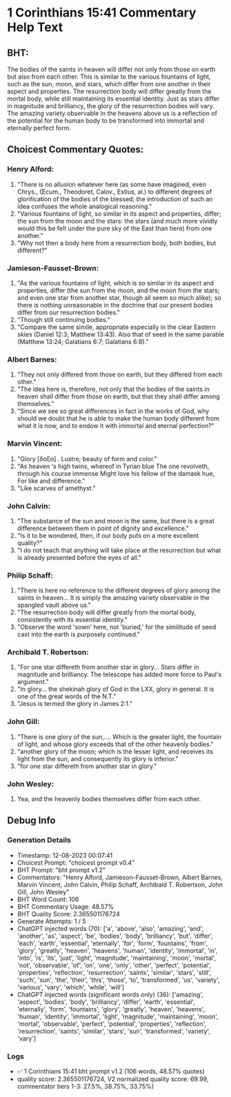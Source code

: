 # 1 Corinthians 15:41 Commentary Help Text

## BHT:
The bodies of the saints in heaven will differ not only from those on earth but also from each other. This is similar to the various fountains of light, such as the sun, moon, and stars, which differ from one another in their aspect and properties. The resurrection body will differ greatly from the mortal body, while still maintaining its essential identity. Just as stars differ in magnitude and brilliancy, the glory of the resurrection bodies will vary. The amazing variety observable in the heavens above us is a reflection of the potential for the human body to be transformed into immortal and eternally perfect form.

## Choicest Commentary Quotes:
### Henry Alford:
1. "There is no allusion whatever here (as some have imagined, even Chrys., Œcum., Theodoret, Calov., Estius, al.) to different degrees of glorification of the bodies of the blessed; the introduction of such an idea confuses the whole analogical reasoning." 
2. "Various fountains of light, so similar in its aspect and properties, differ; the sun from the moon and the stars: the stars (and much more vividly would this be felt under the pure sky of the East than here) from one another."
3. "Why not then a body here from a resurrection body, both bodies, but different?"

### Jamieson-Fausset-Brown:
1. "As the various fountains of light, which is so similar in its aspect and properties, differ (the sun from the moon, and the moon from the stars; and even one star from another star, though all seem so much alike); so there is nothing unreasonable in the doctrine that our present bodies differ from our resurrection bodies." 
2. "Though still continuing bodies."
3. "Compare the same simile, appropriate especially in the clear Eastern skies (Daniel 12:3; Matthew 13:43). Also that of seed in the same parable (Matthew 13:24; Galatians 6:7; Galatians 6:8)."

### Albert Barnes:
1. "They not only differed from those on earth, but they differed from each other."
2. "The idea here is, therefore, not only that the bodies of the saints in heaven shall differ from those on earth, but that they shall differ among themselves."
3. "Since we see so great differences in fact in the works of God, why should we doubt that he is able to make the human body different from what it is now, and to endow it with immortal and eternal perfection?"

### Marvin Vincent:
1. "Glory [δοξα] . Lustre; beauty of form and color."
2. "As heaven 's high twins, whereof in Tyrian blue The one revolveth, through his course immense Might love his fellow of the damask hue, For like and difference."
3. "Like scarves of amethyst."

### John Calvin:
1. "The substance of the sun and moon is the same, but there is a great difference between them in point of dignity and excellence."
2. "Is it to be wondered, then, if our body puts on a more excellent quality?"
3. "I do not teach that anything will take place at the resurrection but what is already presented before the eyes of all."

### Philip Schaff:
1. "There is here no reference to the different degrees of glory among the saints in heaven... It is simply the amazing variety observable in the spangled vault above us."
2. "The resurrection body will differ greatly from the mortal body, consistently with its essential identity."
3. "Observe the word 'sown' here, not 'buried,' for the similitude of seed cast into the earth is purposely continued."

### Archibald T. Robertson:
1. "For one star differeth from another star in glory... Stars differ in magnitude and brilliancy. The telescope has added more force to Paul's argument." 
2. "In glory... the shekinah glory of God in the LXX, glory in general. It is one of the great words of the N.T." 
3. "Jesus is termed the glory in James 2:1."

### John Gill:
1. "There is one glory of the sun,.... Which is the greater light, the fountain of light, and whose glory exceeds that of the other heavenly bodies."
2. "another glory of the moon; which is the lesser light, and receives its light from the sun, and consequently its glory is inferior."
3. "for one star differeth from another star in glory."

### John Wesley:
1. Yea, and the heavenly bodies themselves differ from each other.



## Debug Info
### Generation Details
- Timestamp: 12-08-2023 00:07:41
- Choicest Prompt: "choicest prompt v0.4"
- BHT Prompt: "bht prompt v1.2"
- Commentators: "Henry Alford, Jamieson-Fausset-Brown, Albert Barnes, Marvin Vincent, John Calvin, Philip Schaff, Archibald T. Robertson, John Gill, John Wesley"
- BHT Word Count: 106
- BHT Commentary Usage: 48.57%
- BHT Quality Score: 2.365501176724
- Generate Attempts: 1 / 5
- ChatGPT injected words (70):
	['a', 'above', 'also', 'amazing', 'and', 'another', 'as', 'aspect', 'be', 'bodies', 'body', 'brilliancy', 'but', 'differ', 'each', 'earth', 'essential', 'eternally', 'for', 'form', 'fountains', 'from', 'glory', 'greatly', 'heaven', 'heavens', 'human', 'identity', 'immortal', 'in', 'into', 'is', 'its', 'just', 'light', 'magnitude', 'maintaining', 'moon', 'mortal', 'not', 'observable', 'of', 'on', 'one', 'only', 'other', 'perfect', 'potential', 'properties', 'reflection', 'resurrection', 'saints', 'similar', 'stars', 'still', 'such', 'sun', 'the', 'their', 'this', 'those', 'to', 'transformed', 'us', 'variety', 'various', 'vary', 'which', 'while', 'will']
- ChatGPT injected words (significant words only) (36):
	['amazing', 'aspect', 'bodies', 'body', 'brilliancy', 'differ', 'earth', 'essential', 'eternally', 'form', 'fountains', 'glory', 'greatly', 'heaven', 'heavens', 'human', 'identity', 'immortal', 'light', 'magnitude', 'maintaining', 'moon', 'mortal', 'observable', 'perfect', 'potential', 'properties', 'reflection', 'resurrection', 'saints', 'similar', 'stars', 'sun', 'transformed', 'variety', 'vary']

### Logs
- ✅ 1 Corinthians 15:41 bht prompt v1.2 (106 words, 48.57% quotes)
- quality score: 2.365501176724, V2 normalized quality score: 69.99, commentator tiers 1-3: 27.5%, 38.75%, 33.75%)